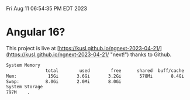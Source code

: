 Fri Aug 11 06:54:35 PM EDT 2023

# Angular 16?


This project is live at [https://kusl.github.io/ngnext-2023-04-21/](https://kusl.github.io/ngnext-2023-04-21/ "next!") thanks to Github.

```bash
System Memory
               total        used        free      shared  buff/cache   available
Mem:            15Gi       3.6Gi       3.2Gi       578Mi       8.4Gi        10Gi
Swap:          8.0Gi       2.0Mi       8.0Gi
System Storage
797M	.
```
```bash
